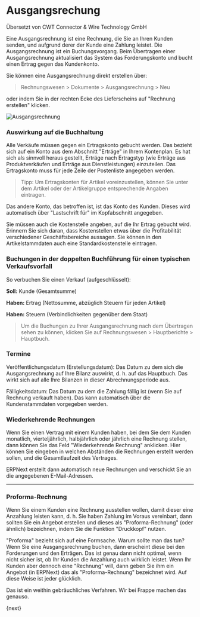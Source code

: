 # Ausgangsrechung

<span class="text-muted contributed-by">Übersetzt von CWT Connector & Wire Technology GmbH</span> 

Eine Ausgangsrechnung ist eine Rechnung, die Sie an Ihren Kunden senden, und aufgrund derer der Kunde eine Zahlung leistet. Die Ausgangsrechnung ist ein Buchungsvorgang. Beim Übertragen einer Ausgangsrechnung aktualisiert das System das Forderungskonto und bucht einen Ertrag gegen das Kundenkonto.

Sie können eine Ausgangsrechnung direkt erstellen über:

> Rechnungswesen > Dokumente > Ausgangsrechnung > Neu

oder indem Sie in der rechten Ecke des Lieferscheins auf "Rechnung erstellen" klicken.

<img class="screenshot" alt="Ausgangsrechnung" src="{{docs_base_url}}/assets/img/accounts/sales-invoice.png">

### Auswirkung auf die Buchhaltung

Alle Verkäufe müssen gegen ein Ertragskonto gebucht werden. Das bezieht sich auf ein Konto aus dem Abschnitt "Erträge" in Ihrem Kontenplan. Es hat sich als sinnvoll heraus gestellt, Erträge nach Ertragstyp (wie Erträge aus Produktverkäufen und Erträge aus Dienstleistungen) einzuteilen. Das Ertragskonto muss für jede Zeile der Postenliste angegeben werden.

> Tipp: Um Ertragskonten für Artikel voreinzustellen, können Sie unter dem Artikel oder der Artikelgruppe entsprechende Angaben eintragen.

Das andere Konto, das betroffen ist, ist das Konto des Kunden. Dieses wird automatisch über "Lastschrift für" im Kopfabschnitt angegeben.

Sie müssen auch die Kostenstelle angeben, auf die Ihr Ertrag gebucht wird. Erinnern Sie sich daran, dass Kostenstellen etwas über die Profitabilität verschiedener Geschäftsbereiche aussagen. Sie können in den Artikelstammdaten auch eine Standardkostenstelle eintragen.

### Buchungen in der doppelten Buchführung für einen typischen Verkaufsvorfall

So verbuchen Sie einen Verkauf (aufgeschlüsselt):

**Soll:** Kunde (Gesamtsumme) 

**Haben:** Ertrag (Nettosumme, abzüglich Steuern für jeden Artikel) 

**Haben:** Steuern (Verbindlichkeiten gegenüber dem Staat)

> Um die Buchungen zu Ihrer Ausgangsrechnung nach dem Übertragen sehen zu können, klicken Sie auf Rechnungswesen > Hauptberichte > Hauptbuch.

### Termine

Veröffentlichungsdatum (Erstellungsdatum): Das Datum zu dem sich die Ausgangsrechnung auf Ihre Bilanz auswirkt, d. h. auf das Hauptbuch. Das wirkt sich auf alle Ihre Bilanzen in dieser Abrechnungsperiode aus.

Fälligkeitsdatum: Das Datum zu dem die Zahlung fällig ist (wenn Sie auf Rechnung verkauft haben). Das kann automatisch über die Kundenstammdaten vorgegeben werden.

### Wiederkehrende Rechnungen

Wenn Sie einen Vertrag mit einem Kunden haben, bei dem Sie dem Kunden monatlich, vierteljährlich, halbjährlich oder jährlich eine Rechnung stellen, dann können Sie das Feld "Wiederkehrende Rechnung" anklicken. Hier können Sie eingeben in welchen Abständen die Rechnungen erstellt werden sollen, und die Gesamtlaufzeit des Vertrages.

ERPNext erstellt dann automatisch neue Rechnungen und verschickt Sie an die angegebenen E-Mail-Adressen.

---

### Proforma-Rechnung

Wenn Sie einem Kunden eine Rechnung ausstellen wollen, damit dieser eine Anzahlung leisten kann, d. h. Sie haben Zahlung im Voraus vereinbart, dann sollten Sie ein Angebot erstellen und dieses als "Proforma-Rechnung" (oder ähnlich) bezeichnen, indem Sie die Funktion "Druckkopf" nutzen.

"Proforma" bezieht sich auf eine Formsache. Warum sollte man das tun? Wenn Sie eine Ausgangsrechnung buchen, dann erscheint diese bei den Forderungen und den Erträgen. Das ist genau dann nicht optimal, wenn nicht sicher ist, ob Ihr Kunden die Anzahlung auch wirklich leistet. Wenn Ihr Kunden aber dennoch eine "Rechnung" will, dann geben Sie ihm ein Angebot (in ERPNext) das als "Proforma-Rechnung" bezeichnet wird. Auf diese Weise ist jeder glücklich.

Das ist ein weithin gebräuchliches Verfahren. Wir bei Frappe machen das genauso.

{next}
